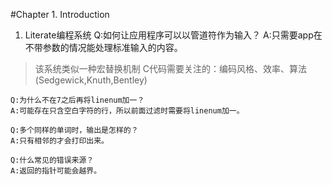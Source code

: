 #Chapter 1. Introduction

1. Literate编程系统
    Q:如何让应用程序可以以管道符作为输入？
    A:只需要app在不带参数的情况能处理标准输入的内容。

> 该系统类似一种宏替换机制
> C代码需要关注的：编码风格、效率、算法(Sedgewick,Knuth,Bentley)

    Q:为什么不在7之后再将linenum加一？
    A:可能存在只含空白字符的行，所以前面过滤时需要将linenum加一。

    Q:多个同样的单词时，输出是怎样的？
    A:只有相邻的才会打印出来。

    Q:什么常见的错误来源？
    A:返回的指针可能会越界。
